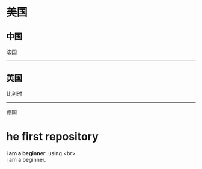 美国
=====
中国
----
法国
***
英国
------
比利时
_______________
德国

# **he first repository**
**i am a beginner.** using \<br>  <br>
i am a beginner.
